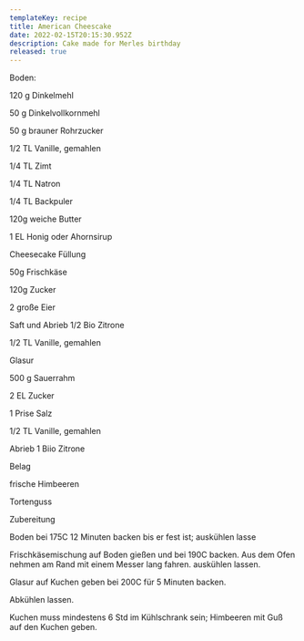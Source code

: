 ```yaml
---
templateKey: recipe
title: American Cheescake
date: 2022-02-15T20:15:30.952Z
description: Cake made for Merles birthday
released: true
---
```

Boden:

120 g Dinkelmehl

50 g Dinkelvollkornmehl

50 g brauner Rohrzucker

1/2 TL Vanille, gemahlen

1/4 TL Zimt

1/4 TL Natron

1/4 TL Backpuler

120g weiche Butter

1 EL Honig oder Ahornsirup

Cheesecake Füllung

50g Frischkäse

120g Zucker

2 große Eier

Saft und Abrieb 1/2 Bio Zitrone

1/2 TL Vanille, gemahlen

Glasur

500 g Sauerrahm

2 EL Zucker

1 Prise Salz

1/2 TL Vanille, gemahlen

Abrieb 1 Biio Zitrone



Belag

frische Himbeeren

Tortenguss



Zubereitung

Boden bei 175C 12 Minuten backen bis er fest ist; auskühlen lasse

Frischkäsemischung auf Boden gießen und bei 190C backen. Aus dem Ofen nehmen am Rand mit einem Messer lang fahren. auskühlen lassen.

Glasur auf Kuchen geben bei 200C für 5 Minuten backen.

Abkühlen lassen. 

Kuchen muss mindestens 6 Std im Kühlschrank sein; Himbeeren mit Guß auf den Kuchen geben.